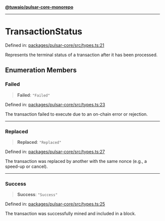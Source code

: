 [**@tuwaio/pulsar-core-monorepo**](../../../README.md)

***

# TransactionStatus

Defined in: [packages/pulsar-core/src/types.ts:21](https://github.com/TuwaIO/pulsar-core/blob/e926d5f5ee625996a23d6a30b8f5364a3dbf86df/packages/pulsar-core/src/types.ts#L21)

Represents the terminal status of a transaction after it has been processed.

## Enumeration Members

### Failed

> **Failed**: `"Failed"`

Defined in: [packages/pulsar-core/src/types.ts:23](https://github.com/TuwaIO/pulsar-core/blob/e926d5f5ee625996a23d6a30b8f5364a3dbf86df/packages/pulsar-core/src/types.ts#L23)

The transaction failed to execute due to an on-chain error or rejection.

***

### Replaced

> **Replaced**: `"Replaced"`

Defined in: [packages/pulsar-core/src/types.ts:27](https://github.com/TuwaIO/pulsar-core/blob/e926d5f5ee625996a23d6a30b8f5364a3dbf86df/packages/pulsar-core/src/types.ts#L27)

The transaction was replaced by another with the same nonce (e.g., a speed-up or cancel).

***

### Success

> **Success**: `"Success"`

Defined in: [packages/pulsar-core/src/types.ts:25](https://github.com/TuwaIO/pulsar-core/blob/e926d5f5ee625996a23d6a30b8f5364a3dbf86df/packages/pulsar-core/src/types.ts#L25)

The transaction was successfully mined and included in a block.
